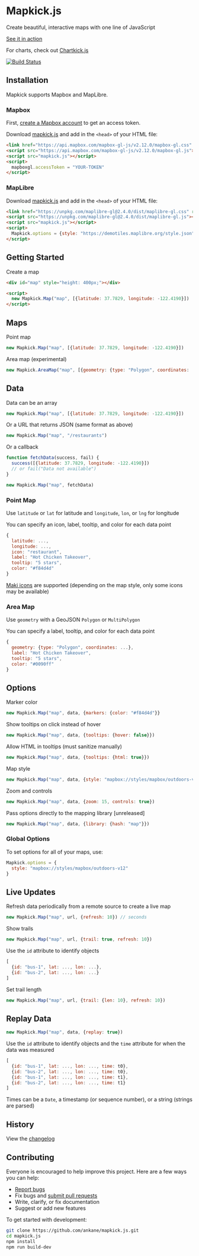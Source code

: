 # Mapkick.js

Create beautiful, interactive maps with one line of JavaScript

[See it in action](https://chartkick.com/mapkick-js)

For charts, check out [Chartkick.js](https://github.com/ankane/chartkick.js)

[![Build Status](https://github.com/ankane/mapkick.js/workflows/build/badge.svg?branch=master)](https://github.com/ankane/mapkick.js/actions)

## Installation

Mapkick supports Mapbox and MapLibre.

### Mapbox

First, [create a Mapbox account](https://account.mapbox.com/auth/signup/) to get an access token.

Download [mapkick.js](https://unpkg.com/mapkick) and add in the `<head>` of your HTML file:

```html
<link href="https://api.mapbox.com/mapbox-gl-js/v2.12.0/mapbox-gl.css" rel="stylesheet" />
<script src="https://api.mapbox.com/mapbox-gl-js/v2.12.0/mapbox-gl.js"></script>
<script src="mapkick.js"></script>
<script>
  mapboxgl.accessToken = "YOUR-TOKEN"
</script>
```

### MapLibre

Download [mapkick.js](https://unpkg.com/mapkick) and add in the `<head>` of your HTML file:

```html
<link href="https://unpkg.com/maplibre-gl@2.4.0/dist/maplibre-gl.css" rel="stylesheet" />
<script src="https://unpkg.com/maplibre-gl@2.4.0/dist/maplibre-gl.js"></script>
<script src="mapkick.js"></script>
<script>
  Mapkick.options = {style: "https://demotiles.maplibre.org/style.json"}
</script>
```

## Getting Started

Create a map

```html
<div id="map" style="height: 400px;"></div>

<script>
  new Mapkick.Map("map", [{latitude: 37.7829, longitude: -122.4190}])
</script>
```

## Maps

Point map

```javascript
new Mapkick.Map("map", [{latitude: 37.7829, longitude: -122.4190}])
```

Area map (experimental)

```javascript
new Mapkick.AreaMap("map", [{geometry: {type: "Polygon", coordinates: ...}}])
```

## Data

Data can be an array

```javascript
new Mapkick.Map("map", [{latitude: 37.7829, longitude: -122.4190}])
```

Or a URL that returns JSON (same format as above)

```javascript
new Mapkick.Map("map", "/restaurants")
```

Or a callback

```javascript
function fetchData(success, fail) {
  success([{latitude: 37.7829, longitude: -122.4190}])
  // or fail("Data not available")
}

new Mapkick.Map("map", fetchData)
```

### Point Map

Use `latitude` or `lat` for latitude and `longitude`, `lon`, or `lng` for longitude

You can specify an icon, label, tooltip, and color for each data point

```javascript
{
  latitude: ...,
  longitude: ...,
  icon: "restaurant",
  label: "Hot Chicken Takeover",
  tooltip: "5 stars",
  color: "#f84d4d"
}
```

[Maki icons](https://www.mapbox.com/maki-icons/) are supported (depending on the map style, only some icons may be available)

### Area Map

Use `geometry` with a GeoJSON `Polygon` or `MultiPolygon`

You can specify a label, tooltip, and color for each data point

```javascript
{
  geometry: {type: "Polygon", coordinates: ...},
  label: "Hot Chicken Takeover",
  tooltip: "5 stars",
  color: "#0090ff"
}
```

## Options

Marker color

```javascript
new Mapkick.Map("map", data, {markers: {color: "#f84d4d"}}
```

Show tooltips on click instead of hover

```javascript
new Mapkick.Map("map", data, {tooltips: {hover: false}})
```

Allow HTML in tooltips (must sanitize manually)

```javascript
new Mapkick.Map("map", data, {tooltips: {html: true}})
```

Map style

```javascript
new Mapkick.Map("map", data, {style: "mapbox://styles/mapbox/outdoors-v12"})
```

Zoom and controls

```javascript
new Mapkick.Map("map", data, {zoom: 15, controls: true})
```

Pass options directly to the mapping library [unreleased]

```javascript
new Mapkick.Map("map", data, {library: {hash: "map"}})
```

### Global Options

To set options for all of your maps, use:

```javascript
Mapkick.options = {
  style: "mapbox://styles/mapbox/outdoors-v12"
}
```

## Live Updates

Refresh data periodically from a remote source to create a live map

```javascript
new Mapkick.Map("map", url, {refresh: 10}) // seconds
```

Show trails

```javascript
new Mapkick.Map("map", url, {trail: true, refresh: 10})
```

Use the `id` attribute to identify objects

```javascript
[
  {id: "bus-1", lat: ..., lon: ...},
  {id: "bus-2", lat: ..., lon: ...}
]
```

Set trail length

```javascript
new Mapkick.Map("map", url, {trail: {len: 10}, refresh: 10})
```

## Replay Data

```javascript
new Mapkick.Map("map", data, {replay: true})
```

Use the `id` attribute to identify objects and the `time` attribute for when the data was measured

```javascript
[
  {id: "bus-1", lat: ..., lon: ..., time: t0},
  {id: "bus-2", lat: ..., lon: ..., time: t0},
  {id: "bus-1", lat: ..., lon: ..., time: t1},
  {id: "bus-2", lat: ..., lon: ..., time: t1}
]
```

Times can be a `Date`, a timestamp (or sequence number), or a string (strings are parsed)

## History

View the [changelog](https://github.com/ankane/mapkick.js/blob/master/CHANGELOG.md)

## Contributing

Everyone is encouraged to help improve this project. Here are a few ways you can help:

- [Report bugs](https://github.com/ankane/mapkick.js/issues)
- Fix bugs and [submit pull requests](https://github.com/ankane/mapkick.js/pulls)
- Write, clarify, or fix documentation
- Suggest or add new features

To get started with development:

```sh
git clone https://github.com/ankane/mapkick.js.git
cd mapkick.js
npm install
npm run build-dev
```
